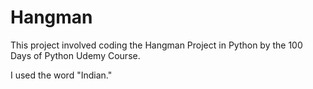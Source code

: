 # Hangman

This project involved coding the Hangman Project in Python by the 100 Days of Python Udemy Course.

I used the word "Indian."
